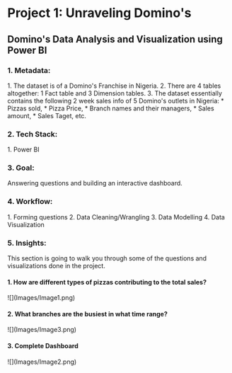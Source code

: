 <h1>Project 1: Unraveling Domino's</h1>
<h2>Domino's Data Analysis and Visualization using Power BI</h2>

<h3>1. Metadata:</h3>
1. The dataset is of a Domino's Franchise in Nigeria. 
2. There are 4 tables altogether: 1 Fact table and 3 Dimension tables.
3. The dataset essentially contains the following 2 week sales info of 5 Domino's outlets in Nigeria:
* Pizzas sold,
* Pizza Price,
* Branch names and their managers,
* Sales amount,
* Sales Taget, etc.

<h3>2. Tech Stack:</h3>
1. Power BI

<h3>3. Goal:</h3>
Answering questions and building an interactive dashboard.

<h3>4. Workflow:</h3>
1. Forming questions
2. Data Cleaning/Wrangling
3. Data Modelling
4. Data Visualization

<h3>5. Insights:</h3>
This section is going to walk you through some of the questions and visualizations done in the project.

<h4>1. How are different types of pizzas contributing to the total sales?</h4>
![](Images/Image1.png)

<h4>2. What branches are the busiest in what time range?</h4>
![](Images/Image3.png)

<h4>3. Complete Dashboard</h4>
![](Images/Image2.png)

